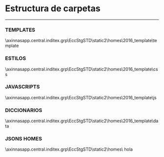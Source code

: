 # **Estructura de carpetas**

---

### TEMPLATES

\axinnasapp.central.inditex.grp\EccStgSTD\static2\homes\2016\_template\template

### ESTILOS

\axinnasapp.central.inditex.grp\EccStgSTD\static2\homes\2016\_template\css

### JAVASCRIPTS

\axinnasapp.central.inditex.grp\EccStgSTD\static2\homes\2016\_template\js

### DICCIONARIOS

\axinnasapp.central.inditex.grp\EccStgSTD\static2\homes\2016\_template\data

### JSONS HOMES

\axinnasapp.central.inditex.grp\EccStgSTD\static2\homes\ hola

